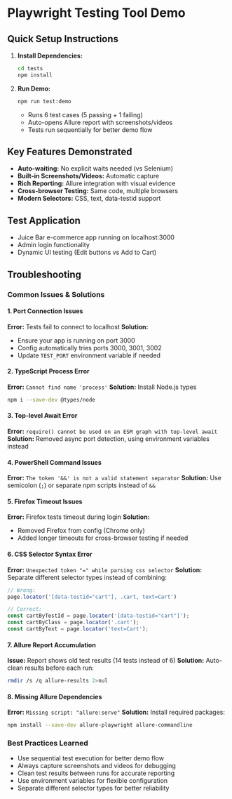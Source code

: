 # Playwright Testing Tool Demo

## Quick Setup Instructions

1. **Install Dependencies:**
   ```bash
   cd tests
   npm install
   ```

2. **Run Demo:**
   ```bash
   npm run test:demo
   ```
   - Runs 6 test cases (5 passing + 1 failing)
   - Auto-opens Allure report with screenshots/videos
   - Tests run sequentially for better demo flow

## Key Features Demonstrated

- **Auto-waiting:** No explicit waits needed (vs Selenium)
- **Built-in Screenshots/Videos:** Automatic capture
- **Rich Reporting:** Allure integration with visual evidence
- **Cross-browser Testing:** Same code, multiple browsers
- **Modern Selectors:** CSS, text, data-testid support

## Test Application
- Juice Bar e-commerce app running on localhost:3000
- Admin login functionality
- Dynamic UI testing (Edit buttons vs Add to Cart)

## Troubleshooting

### Common Issues & Solutions

#### 1. **Port Connection Issues**
**Error:** Tests fail to connect to localhost
**Solution:** 
- Ensure your app is running on port 3000
- Config automatically tries ports 3000, 3001, 3002
- Update `TEST_PORT` environment variable if needed

#### 2. **TypeScript Process Error**
**Error:** `Cannot find name 'process'`
**Solution:** Install Node.js types
```bash
npm i --save-dev @types/node
```

#### 3. **Top-level Await Error**
**Error:** `require() cannot be used on an ESM graph with top-level await`
**Solution:** Removed async port detection, using environment variables instead

#### 4. **PowerShell Command Issues**
**Error:** `The token '&&' is not a valid statement separator`
**Solution:** Use semicolon (`;`) or separate npm scripts instead of `&&`

#### 5. **Firefox Timeout Issues**
**Error:** Firefox tests timeout during login
**Solution:** 
- Removed Firefox from config (Chrome only)
- Added longer timeouts for cross-browser testing if needed

#### 6. **CSS Selector Syntax Error**
**Error:** `Unexpected token "=" while parsing css selector`
**Solution:** Separate different selector types instead of combining:
```javascript
// Wrong:
page.locator('[data-testid="cart"], .cart, text=Cart')

// Correct:
const cartByTestId = page.locator('[data-testid="cart"]');
const cartByClass = page.locator('.cart');
const cartByText = page.locator('text=Cart');
```

#### 7. **Allure Report Accumulation**
**Issue:** Report shows old test results (14 tests instead of 6)
**Solution:** Auto-clean results before each run:
```bash
rmdir /s /q allure-results 2>nul
```

#### 8. **Missing Allure Dependencies**
**Error:** `Missing script: "allure:serve"`
**Solution:** Install required packages:
```bash
npm install --save-dev allure-playwright allure-commandline
```

### Best Practices Learned
- Use sequential test execution for better demo flow
- Always capture screenshots and videos for debugging
- Clean test results between runs for accurate reporting
- Use environment variables for flexible configuration
- Separate different selector types for better reliability